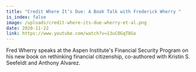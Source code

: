 ```yaml
---
title: "Credit Where It’s Due: A Book Talk with Frederick Wherry "
is_index: false
image: /uploads/credit-where-its-due-wherry-et-al.png
date: 2020-11-22
link: https://www.youtube.com/watch?v=13uCOGqT8Go
---
```

Fred Wherry speaks at the Aspen Institute's Financial Security Program on his new book on rethinking financial citizenship, co-authored with Kristin S. Seefeldt and Anthony Alvarez.